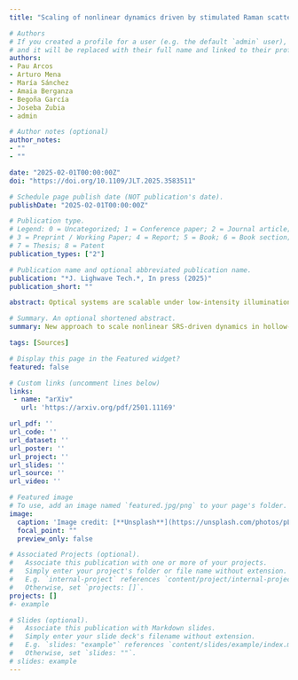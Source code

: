 ```yaml
---
title: "Scaling of nonlinear dynamics driven by stimulated Raman scattering in gas-filled hollow-core fibers"

# Authors
# If you created a profile for a user (e.g. the default `admin` user), write the username (folder name) here 
# and it will be replaced with their full name and linked to their profile.
authors:
- Pau Arcos
- Arturo Mena
- María Sánchez
- Amaia Berganza
- Begoña García
- Joseba Zubia
- admin

# Author notes (optional)
author_notes:
- ""
- ""

date: "2025-02-01T00:00:00Z"
doi: "https://doi.org/10.1109/JLT.2025.3583511"

# Schedule page publish date (NOT publication's date).
publishDate: "2025-02-01T00:00:00Z"

# Publication type.
# Legend: 0 = Uncategorized; 1 = Conference paper; 2 = Journal article;
# 3 = Preprint / Working Paper; 4 = Report; 5 = Book; 6 = Book section;
# 7 = Thesis; 8 = Patent
publication_types: ["2"]

# Publication name and optional abbreviated publication name.
publication: "*J. Lighwave Tech.*, In press (2025)"
publication_short: ""

abstract: Optical systems are scalable under low-intensity illumination since their governing equations are linearly dependent of the optical signal strength. Nonetheless, in high-intensity regimes, the induced polarization becomes nonlinear, rendering the simple scalability of the previous systems invalid. Despite this, canonical nonlinear phenomena such as filamentation and high-harmonic generation in free space have recently been demonstrated to be scalable. Here we will discuss the extension of the scale-invariance paradigm to stimulated Raman scattering and molecular modulation in hollow anti-resonant fibers filled with Raman-active gases. We have found that the complex in-fiber dynamics can be accurately reproduced under very different conditions by keeping the so-called gain reduction factor, that accounts for the coupling of the interacting fields, as well as the dephasing time unaltered. Such scaling strategy enables access to equivalent nonlinear propagation scenarios without sacrificing performance, laying the foundations for the design of nonlinear devices operating in exotic frequencies, like the ultraviolet, or quantum frequency convertors of non-classical light.

# Summary. An optional shortened abstract.
summary: New approach to scale nonlinear SRS-driven dynamics in hollow-core fibres! 

tags: [Sources]

# Display this page in the Featured widget?
featured: false

# Custom links (uncomment lines below)
links:
 - name: "arXiv"
   url: 'https://arxiv.org/pdf/2501.11169'

url_pdf: ''
url_code: ''
url_dataset: ''
url_poster: ''
url_project: ''
url_slides: ''
url_source: ''
url_video: ''

# Featured image
# To use, add an image named `featured.jpg/png` to your page's folder. 
image:
  caption: 'Image credit: [**Unsplash**](https://unsplash.com/photos/pLCdAaMFLTE)'
  focal_point: ""
  preview_only: false

# Associated Projects (optional).
#   Associate this publication with one or more of your projects.
#   Simply enter your project's folder or file name without extension.
#   E.g. `internal-project` references `content/project/internal-project/index.md`.
#   Otherwise, set `projects: []`.
projects: []
#- example

# Slides (optional).
#   Associate this publication with Markdown slides.
#   Simply enter your slide deck's filename without extension.
#   E.g. `slides: "example"` references `content/slides/example/index.md`.
#   Otherwise, set `slides: ""`.
# slides: example
---
```

